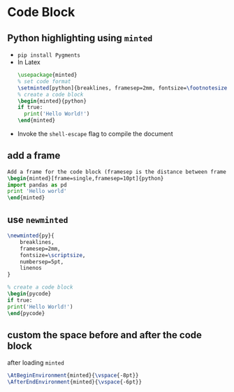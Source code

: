 # Code Block

## Python highlighting using `minted`
- `pip install Pygments`
- In Latex
  ```latex
  \usepackage{minted}
  % set code format
  \setminted[python]{breaklines, framesep=2mm, fontsize=\footnotesize, numbersep=5pt}
  % create a code block
  \begin{minted}{python}
  if true:
    print('Hello World!')
  \end{minted}
  ```
- Invoke the `shell-escape` flag to compile the document

## add a frame
```latex
Add a frame for the code block (framesep is the distance between frame and content):
\begin{minted}[frame=single,framesep=10pt]{python}
import pandas as pd
print 'Hello world'
\end{minted}
```

## use `newminted`
```latex
\newminted{py}{
    breaklines,
    framesep=2mm,
    fontsize=\scriptsize,
    numbersep=5pt,
    linenos
}

% create a code block
\begin{pycode}
if true:
print('Hello World!')
\end{pycode}
```

## custom the space before and after the code block
after loading `minted`
```latex
\AtBeginEnvironment{minted}{\vspace{-8pt}}
\AfterEndEnvironment{minted}{\vspace{-6pt}}
```
